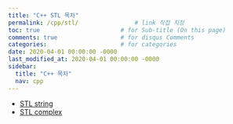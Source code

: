 ```yaml
---
title: "C++ STL 목차"
permalink: /cpp/stl/                # link 직접 지정
toc: true                       # for Sub-title (On this page)
comments: true                  # for disqus Comments
categories:                     # for categories
date: 2020-04-01 00:00:00 -0000
last_modified_at: 2020-04-01 00:00:00 -0000
sidebar:
  title: "C++ 목차"
  nav: cpp
---
```


* [STL string](/cpp/stl/string/)
* [STL complex](/cpp/stl/complex/)


